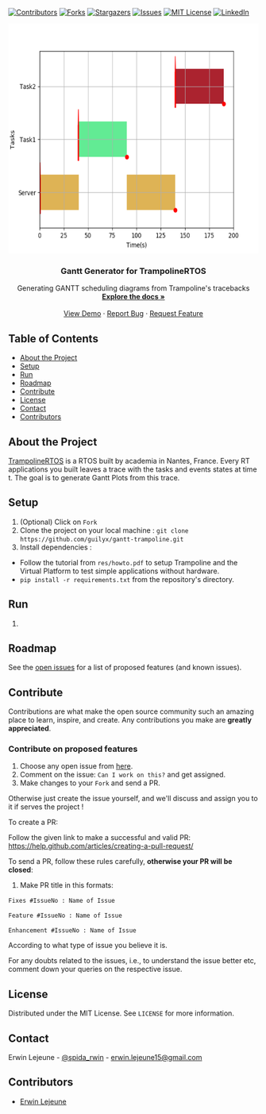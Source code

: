 [![Contributors][contributors-shield]][contributors-url]
[![Forks][forks-shield]][forks-url]
[![Stargazers][stars-shield]][stars-url]
[![Issues][issues-shield]][issues-url]
[![MIT License][license-shield]][license-url]
[![LinkedIn][linkedin-shield]][linkedin-url]

<p align="center">
    <!--- relative path means image/image.png instead of https://etc... -->
    <img src="img/gantt.png" width="580" height="463">                           
</a>

  <h3 align="center">Gantt Generator for TrampolineRTOS</h3>

  <p align="center">
    Generating GANTT scheduling diagrams from Trampoline's tracebacks
    <br />
    <a href="https://github.com/Guilyx/gantt-trampoline/blob/master/README.md"><strong>Explore the docs »</strong></a>
    <br />
    <br />
    <a href="https://github.com/guilyx/gantt-trampoline">View Demo</a>
    ·
    <a href="https://github.com/guilyx/gantt-trampoline/issues">Report Bug</a>
    ·
    <a href="https://github.com/guilyx/gantt-trampoline/issues">Request Feature</a>
  </p>
</p>

## Table of Contents

* [About the Project](#about-the-project)
* [Setup](#setup)
* [Run](#run)
* [Roadmap](#roadmap)
* [Contribute](#contribute)
* [License](#license)
* [Contact](#contact)
* [Contributors](#contributors)

## About the Project

[TrampolineRTOS](https://github.com/TrampolineRTOS/trampoline) is a RTOS built by academia in Nantes, France. Every RT applications you built leaves a trace with the tasks and events states at time t. The goal is to generate Gantt Plots from this trace.

## Setup

1. (Optional) Click on `Fork`
2. Clone the project on your local machine : `git clone https://github.com/guilyx/gantt-trampoline.git`
3. Install dependencies : 
* Follow the tutorial from `res/howto.pdf` to setup Trampoline and the Virtual Platform to test simple applications without hardware.
* `pip install -r requirements.txt` from the repository's directory.

## Run

1. 

## Roadmap

See the [open issues](https://github.com/guilyx/gantt-trampoline/issues) for a list of proposed features (and known issues).

## Contribute

Contributions are what make the open source community such an amazing place to learn, inspire, and create. Any contributions you make are **greatly appreciated**.

### Contribute on proposed features

1. Choose any open issue from [here](https://github.com/guilyx/gantt-trampoline/issues). 
2. Comment on the issue: `Can I work on this?` and get assigned.
3. Make changes to your `Fork` and send a PR.

Otherwise just create the issue yourself, and we'll discuss and assign you to it if serves the project !

To create a PR:

Follow the given link to make a successful and valid PR: https://help.github.com/articles/creating-a-pull-request/

To send a PR, follow these rules carefully, **otherwise your PR will be closed**:

1. Make PR title in this formats: 
```
Fixes #IssueNo : Name of Issue
``` 
```
Feature #IssueNo : Name of Issue
```
```
Enhancement #IssueNo : Name of Issue
```

According to what type of issue you believe it is.

For any doubts related to the issues, i.e., to understand the issue better etc, comment down your queries on the respective issue.

## License

Distributed under the MIT License. See `LICENSE` for more information.

## Contact

Erwin Lejeune - [@spida_rwin](https://twitter.com/spida_rwin) - erwin.lejeune15@gmail.com

## Contributors

- [Erwin Lejeune](https://github.com/Guilyx)

[contributors-shield]: https://img.shields.io/github/contributors/guilyx/gantt-trampoline.svg?style=flat-square
[contributors-url]: https://github.com/guilyx/gantt-trampoline/graphs/contributors
[forks-shield]: https://img.shields.io/github/forks/guilyx/gantt-trampoline.svg?style=flat-square
[forks-url]: https://github.com/guilyx/gantt-trampoline/network/members
[stars-shield]: https://img.shields.io/github/stars/guilyx/gantt-trampoline.svg?style=flat-square
[stars-url]: https://github.com/guilyx/gantt-trampoline/stargazers
[issues-shield]: https://img.shields.io/github/issues/guilyx/gantt-trampoline.svg?style=flat-square
[issues-url]: https://github.com/guilyx/gantt-trampoline/issues
[license-shield]: https://img.shields.io/github/license/guilyx/gantt-trampoline.svg?style=flat-square
[license-url]: https://github.com/guilyx/gantt-trampoline/blob/master/LICENSE.md
[linkedin-shield]: https://img.shields.io/badge/-LinkedIn-black.svg?style=flat-square&logo=linkedin&colorB=555
[linkedin-url]: https://linkedin.com/in/erwinlejeune-lkn
